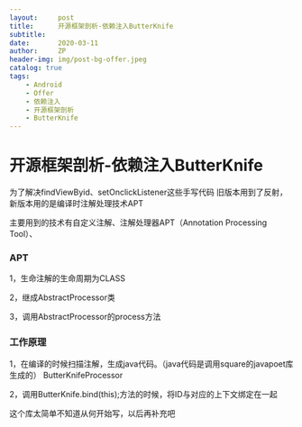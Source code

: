 ```yaml
---
layout:     post
title:      开源框架剖析-依赖注入ButterKnife
subtitle:   
date:       2020-03-11
author:     ZP
header-img: img/post-bg-offer.jpeg
catalog: true
tags:
    - Android
    - Offer
    - 依赖注入
    - 开源框架剖析
    - ButterKnife
---
```


# 开源框架剖析-依赖注入ButterKnife

为了解决findViewByid、setOnclickListener这些手写代码
旧版本用到了反射，新版本用的是编译时注解处理技术APT

主要用到的技术有自定义注解、注解处理器APT（Annotation Processing Tool）、

### APT

1，生命注解的生命周期为CLASS

2，继成AbstractProcessor类

3，调用AbstractProcessor的process方法

### 工作原理

1，在编译的时候扫描注解，生成java代码。（java代码是调用square的javapoet库生成的）
    ButterKnifeProcessor
    
2，调用ButterKnife.bind(this);方法的时候，将ID与对应的上下文绑定在一起

这个库太简单不知道从何开始写，以后再补充吧


